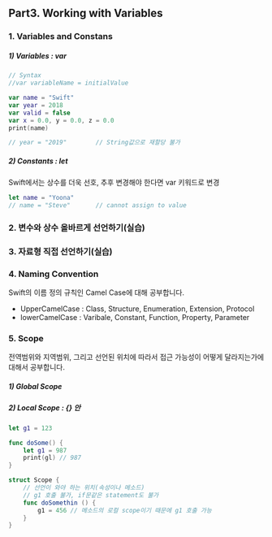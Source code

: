 ## Part3. Working with Variables

### 1.  Variables and Constans

##### 1) Variables  : var

```swift
// Syntax
//var variableName = initialValue

var name = "Swift" 
var year = 2018
var valid = false
var x = 0.0, y = 0.0, z = 0.0
print(name)

// year = "2019" 		// String값으로 재할당 불가
```

##### 2) Constants : let

Swift에서는 상수를 더욱 선호, 추후 변경해야 한다면 var 키워드로 변경

```swift
let name = "Yoona"
// name = "Steve" 		// cannot assign to value
```



### 2. 변수와 상수 올바르게 선언하기(실습)



### 3. 자료형 직접 선언하기(실습)



### 4. Naming Convention

Swift의 이름 정의 규칙인 Camel Case에 대해 공부합니다.

- UpperCamelCase : Class, Structure, Enumeration, Extension, Protocol
- lowerCamelCase : Varibale, Constant, Function, Property, Parameter 



### 5. Scope

전역범위와 지역범위, 그리고 선언된 위치에 따라서 접근 가능성이 어떻게 달라지는가에 대해서 공부합니다.

##### 1) Global Scope

##### 2) Local Scope : {} 안

```swift
let g1 = 123

func doSome() {
    let g1 = 987
    print(gl) // 987
}

struct Scope {
    // 선언이 와야 하는 위치(속성이나 메소드)
    // g1 호출 불가, if문같은 statement도 불가 
    func doSomethin () {
        g1 = 456 // 메소드의 로컬 scope이기 때문에 g1 호출 가능
    }
}
```

